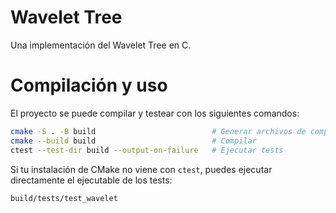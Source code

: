 # Wavelet Tree

Una implementación del Wavelet Tree en C.

# Compilación y uso

El proyecto se puede compilar y testear con los siguientes comandos:

```bash
cmake -S . -B build                          # Generar archivos de compilación
cmake --build build                          # Compilar
ctest --test-dir build --output-on-failure   # Ejecutar tests
```

Si tu instalación de CMake no viene con `ctest`, puedes ejecutar directamente el
ejecutable de los tests:

```bash
build/tests/test_wavelet
```
